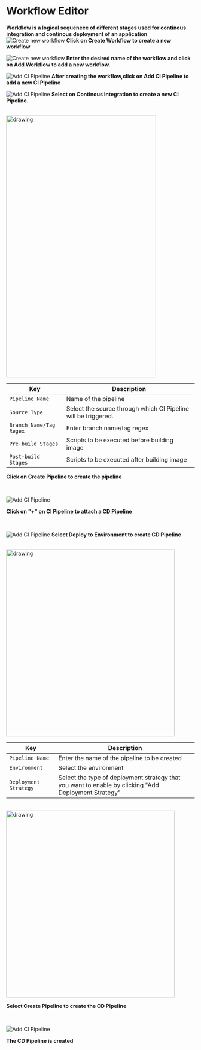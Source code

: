 # Workflow Editor
**Workflow is a logical sequenece of different stages used for continous integration and continous deployment of an application**
![Create new workflow](./workflow-editor.PNG "Create new workflow")
**Click on Create Workflow to create a new workflow**
<br />

![Create new workflow](./workflow-editor1.PNG "Create new workflow")
**Enter the desired name of the workflow and click on Add Workflow to add a new workflow.**
<br />

![Add CI Pipeline](./workflow-editor2.PNG "Add CI Pipeline")
**After creating the workflow,click on Add CI Pipeline to add a new CI Pipeline**
<br />

![Add CI Pipeline](./workflow-editor3.PNG "Add CI Pipeline")
**Select on Continous Integration to create a new CI Pipeline.**

<br />

<img src="workflow-editor-combo.jpg" alt="drawing" width="400" height="700"/>

Key | Description
-----|-----
`Pipeline Name` | Name of the pipeline
`Source Type` | Select the source through which CI Pipeline will be triggered.
`Branch Name/Tag Regex` | Enter branch name/tag regex
`Pre-build Stages` | Scripts to be executed before building image
`Post-build Stages` |  Scripts to be executed after building image

**Click on Create Pipeline to create the  pipeline**

<br />

![Add CI Pipeline](./workflow-editor5.PNG "Add CI Pipeline")

**Click on "+" on CI Pipeline to attach a CD Pipeline**

<br />

![Add CI Pipeline](./workflow-editor6.PNG "Add CI Pipeline")
**Select Deploy to Environment to create CD Pipeline**

<br />

<img src="workflow-editor7.PNG" alt="drawing" width="450" height="500"/>

Key | Description
----|----
`Pipeline Name` | Enter the name of the pipeline to be created
`Environment` | Select the environment
`Deployment Strategy` | Select the type of deployment strategy that  you want to enable by clicking "Add Deployment Strategy"

<br />

<img src="workflow-editor8.PNG" alt="drawing" width="450" height="500"/>

**Select Create Pipeline to create the CD Pipeline**

<br />

![Add CI Pipeline](./workflow-editor9.PNG "Add CI Pipeline")

**The CD Pipeline is created**

<br />





